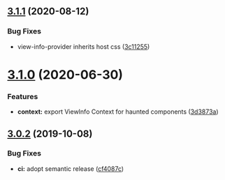 ## [3.1.1](https://github.com/neovici/cosmoz-viewinfo/compare/v3.1.0...v3.1.1) (2020-08-12)


### Bug Fixes

* view-info-provider inherits host css ([3c11255](https://github.com/neovici/cosmoz-viewinfo/commit/3c112550be63bbeb9a00f8ad47b5126345730e83))

# [3.1.0](https://github.com/neovici/cosmoz-viewinfo/compare/v3.0.2...v3.1.0) (2020-06-30)


### Features

* **context:** export ViewInfo Context for haunted components ([3d3873a](https://github.com/neovici/cosmoz-viewinfo/commit/3d3873a))

## [3.0.2](https://github.com/neovici/cosmoz-viewinfo/compare/v3.0.1...v3.0.2) (2019-10-08)


### Bug Fixes

* **ci:** adopt semantic release ([cf4087c](https://github.com/neovici/cosmoz-viewinfo/commit/cf4087c))
